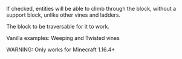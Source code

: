 If checked, entities will be able to climb through the block, without a support block, unlike other vines and ladders.

The block to be traversable for it to work.

Vanilla examples: Weeping and Twisted vines

WARNING: Only works for Minecraft 1.16.4+